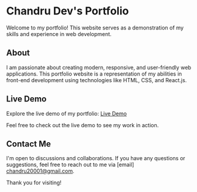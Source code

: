 # Chandru Dev's Portfolio

Welcome to my portfolio! This website serves as a demonstration of my skills and experience in web development.

## About

I am passionate about creating modern, responsive, and user-friendly web applications. This portfolio website is a representation of my abilities in front-end development using technologies like HTML, CSS, and React.js.

## Live Demo

Explore the live demo of my portfolio: [Live Demo](https://chandrudevs.github.io/Portfolio/)

Feel free to check out the live demo to see my work in action.

## Contact Me

I'm open to discussions and collaborations. If you have any questions or suggestions, feel free to reach out to me via [email] chandru20001@gmail.com.

Thank you for visiting!
